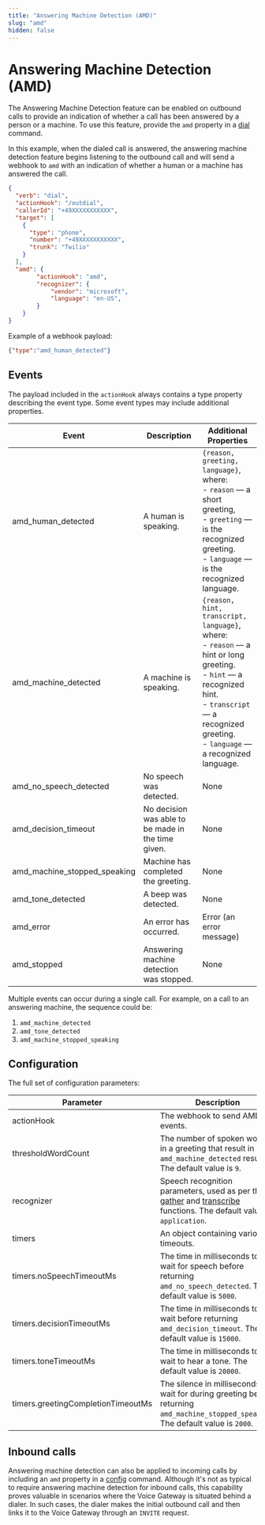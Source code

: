```yaml
---
title: "Answering Machine Detection (AMD)"
slug: "amd"
hidden: false
---
```


# Answering Machine Detection (AMD)

The Answering Machine Detection feature can be enabled on outbound calls to provide an indication of whether a call has been answered by a person or a machine. To use this feature, provide the `amd` property in a [dial](dial.md) command.

In this example, when the dialed call is answered,
the answering machine detection feature begins listening to the outbound call
and will send a webhook to `amd` with an indication of whether a human or a machine has answered the call.

```json
{
  "verb": "dial",
  "actionHook": "/outdial",
  "callerId": "+49XXXXXXXXXXX",
  "target": [
    {
      "type": "phone",
      "number": "+49XXXXXXXXXXX",
      "trunk": "Twilio"
    }
  ],
  "amd": {
        "actionHook": "amd",
        "recognizer": {
            "vendor": "microsoft",
            "language": "en-US",
        }
    }
}
```

Example of a webhook payload:

```json
{"type":"amd_human_detected"}
```

## Events

The payload included in the `actionHook` always contains a type property describing the event type. 
Some event types may include additional properties.

| Event                        | Description                                        | Additional Properties                                                                                                                                                                                                |
|------------------------------|----------------------------------------------------|----------------------------------------------------------------------------------------------------------------------------------------------------------------------------------------------------------------------|
| amd_human_detected           | A human is speaking.                               | `{reason, greeting, language}`, where: <br> - `reason` — a short greeting, <br> - `greeting` — is the recognized greeting. <br> - `language` — is the recognized language.                                           |
| amd_machine_detected         | A machine is speaking.                             | `{reason, hint, transcript, language}`, where: <br> - `reason` — a hint or long greeting. <br> - `hint` — a recognized hint. <br> - `transcript` — a recognized greeting. <br> - `language` — a recognized language. |
| amd_no_speech_detected       | No speech was detected.                            | None                                                                                                                                                                                                                 |
| amd_decision_timeout         | No decision was able to be made in the time given. | None                                                                                                                                                                                                                 |
| amd_machine_stopped_speaking | Machine has completed the greeting.                | None                                                                                                                                                                                                                 |
| amd_tone_detected            | A beep was detected.                               | None                                                                                                                                                                                                                 |
| amd_error                    | An error has occurred.                             | Error (an error message)                                                                                                                                                                                             |
| amd_stopped                  | Answering machine detection was stopped.           | None                                                                                                                                                                                                                 |


Multiple events can occur during a single call. For example, on a call to an answering machine, the sequence could be:

1. `amd_machine_detected`
2. `amd_tone_detected`
3. `amd_machine_stopped_speaking`

## Configuration

The full set of configuration parameters:

| Parameter                          | Description                                                                                                                                       | Required |
|------------------------------------|---------------------------------------------------------------------------------------------------------------------------------------------------|----------|
| actionHook                         | The webhook to send AMD events.                                                                                                                   | Yes      |
| thresholdWordCount                 | The number of spoken words in a greeting that result in an `amd_machine_detected` result. The default value is `9`.                               | No       |
| recognizer                         | Speech recognition parameters, used as per the [gather](gather.md) and [transcribe](transcribe.md) functions. The default value is `application`. | No       |
| timers                             | An object containing various timeouts.                                                                                                            | No       |
| timers.noSpeechTimeoutMs           | The time in milliseconds to wait for speech before returning `amd_no_speech_detected`. The default value is `5000`.                               | No       |
| timers.decisionTimeoutMs           | The time in milliseconds to wait before returning `amd_decision_timeout`. The default value is `15000`.                                           | No       |
| timers.toneTimeoutMs               | The time in milliseconds to wait to hear a tone. The default value is `20000`.                                                                    | No       |
| timers.greetingCompletionTimeoutMs | The silence in milliseconds to wait for during greeting before returning `amd_machine_stopped_speaking`. The default value is `2000`.             | No       |

## Inbound calls

Answering machine detection can also be applied to incoming calls by including an `amd` property in a [config](config.md) command. Although it's not as typical to require answering machine detection for inbound calls, this capability proves valuable in scenarios where the Voice Gateway is situated behind a dialer. In such cases, the dialer makes the initial outbound call and then links it to the Voice Gateway through an `INVITE` request.